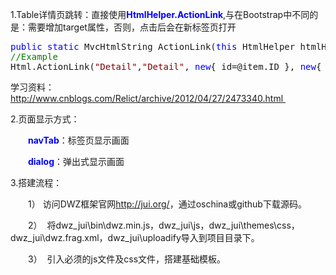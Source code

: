<p>1.Table详情页跳转：直接使用<strong><span style="color: #0000ff;">HtmlHelper.ActionLink</span></strong>,与在Bootstrap中不同的是：需要增加target属性，否则，点击后会在新标签页打开</p>
<div class="cnblogs_code">
<pre><span style="color: #0000ff;">public</span> <span style="color: #0000ff;">static</span> MvcHtmlString ActionLink(<span style="color: #0000ff;">this</span> HtmlHelper htmlHelper, <span style="color: #0000ff;">string</span> linkText, <span style="color: #0000ff;">string</span> actionName, <span style="color: #0000ff;">object</span> routeValues, <span style="color: #0000ff;">object</span><span style="color: #000000;"> htmlAttributes);
</span><span style="color: #008000;">//</span><span style="color: #008000;">Example</span>
Html.ActionLink(<span style="color: #800000;">"</span><span style="color: #800000;">Detail</span><span style="color: #800000;">"</span>,<span style="color: #800000;">"</span><span style="color: #800000;">Detail</span><span style="color: #800000;">"</span>, <span style="color: #0000ff;">new</span>{ id=@item.ID }, <span style="color: #0000ff;">new</span>{ target=<span style="color: #800000;">"</span><span style="color: #800000;">navTab</span><span style="color: #800000;">"</span> });</pre>
</div>
<p>学习资料：<a title="Html.ActionLink" href="http://www.cnblogs.com/Relict/archive/2012/04/27/2473340.html" target="_blank">http://www.cnblogs.com/Relict/archive/2012/04/27/2473340.html&nbsp;</a></p>
<p>2.页面显示方式：</p>
<p>　　<strong><span style="color: #0000ff;">navTab</span></strong>：标签页显示画面</p>
<p>　　<span style="color: #0000ff;"><strong>dialog</strong></span>：弹出式显示画面</p>
<p>3.搭建流程：</p>
<p>　　1） 访问DWZ框架官网<a href="http://jui.org/" target="_blank">http://jui.org/</a>，通过oschina或github下载源码。</p>
<p>　　2） &nbsp;将dwz_jui\bin\dwz.min.js，dwz_jui\js，dwz_jui\themes\css，dwz_jui\dwz.frag.xml，dwz_jui\uploadify导入到项目目录下。</p>
<p>　　3） &nbsp;引入必须的js文件及css文件，搭建基础模板。</p>